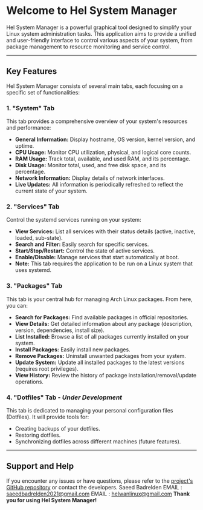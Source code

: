 # Welcome to Hel System Manager

Hel System Manager is a powerful graphical tool designed to simplify your Linux system administration tasks. This application aims to provide a unified and user-friendly interface to control various aspects of your system, from package management to resource monitoring and service control.

---

## Key Features

Hel System Manager consists of several main tabs, each focusing on a specific set of functionalities:

### 1. "System" Tab
This tab provides a comprehensive overview of your system's resources and performance:
* **General Information:** Display hostname, OS version, kernel version, and uptime.
* **CPU Usage:** Monitor CPU utilization, physical, and logical core counts.
* **RAM Usage:** Track total, available, and used RAM, and its percentage.
* **Disk Usage:** Monitor total, used, and free disk space, and its percentage.
* **Network Information:** Display details of network interfaces.
* **Live Updates:** All information is periodically refreshed to reflect the current state of your system.

### 2. "Services" Tab
Control the systemd services running on your system:
* **View Services:** List all services with their status details (active, inactive, loaded, sub-state).
* **Search and Filter:** Easily search for specific services.
* **Start/Stop/Restart:** Control the state of active services.
* **Enable/Disable:** Manage services that start automatically at boot.
* **Note:** This tab requires the application to be run on a Linux system that uses systemd.

### 3. "Packages" Tab
This tab is your central hub for managing Arch Linux packages. From here, you can:
* **Search for Packages:** Find available packages in official repositories.
* **View Details:** Get detailed information about any package (description, version, dependencies, install size).
* **List Installed:** Browse a list of all packages currently installed on your system.
* **Install Packages:** Easily install new packages.
* **Remove Packages:** Uninstall unwanted packages from your system.
* **Update System:** Update all installed packages to the latest versions (requires root privileges).
* **View History:** Review the history of package installation/removal/update operations.

### 4. "Dotfiles" Tab - *Under Development*
This tab is dedicated to managing your personal configuration files (Dotfiles). It will provide tools for:
* Creating backups of your dotfiles.
* Restoring dotfiles.
* Synchronizing dotfiles across different machines (future features).

---

## Support and Help

If you encounter any issues or have questions, please refer to the [project's GitHub repository](https://github.com/helwan-linux/helwan-system-manager) 
or contact the developers.
Saeed Badrelden
EMAIL : saeedbadrelden2021@gmail.com
EMAIL : helwanlinux@gmail.com
**Thank you for using Hel System Manager!**